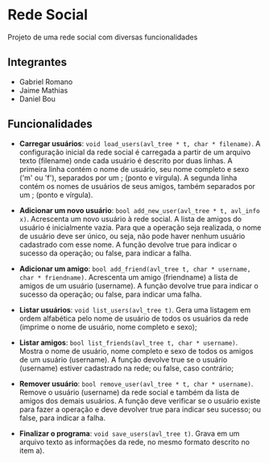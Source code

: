 # Rede Social
Projeto de uma rede social com diversas funcionalidades

## Integrantes
- Gabriel Romano
- Jaime Mathias
- Daniel Bou

## Funcionalidades

- **Carregar usuários**: `void load_users(avl_tree * t, char * filename)`. A configuração
inicial da rede social é carregada a partir de um arquivo texto
(filename) onde cada usuário é descrito por duas linhas. A primeira linha
contém o nome de usuário, seu nome completo e sexo ('m' ou 'f'), separados por
um ; (ponto e vírgula). A segunda linha contém os nomes de usuários de seus
amigos, também separados por um ; (ponto e vírgula).

- **Adicionar um novo usuário**: `bool add_new_user(avl_tree * t, avl_info x)`. Acrescenta um novo
usuário à rede social. A lista de amigos do usuário é inicialmente vazia.
Para que a operação seja realizada, o nome de usuário deve ser único, ou seja, não
pode haver nenhum usuário cadastrado com esse nome. A função devolve true
para indicar o sucesso da operação; ou false, para indicar a falha.

- **Adicionar um amigo**: `bool add_friend(avl_tree t, char * username, char *
friendname)`. Acrescenta um amigo (friendname) a lista de amigos de um
usuário (username). A função devolve true para
indicar o sucesso da operação; ou false, para indicar uma falha.

- **Listar usuários**: `void list_users(avl_tree t)`. Gera uma listagem em ordem alfabética
pelo nome de usuário de todos os usuários da rede (imprime o nome de usuário,
nome completo e sexo);

- **Listar amigos**: `bool list_friends(avl_tree t, char * username)`. Mostra o nome
de usuário, nome completo e sexo de todos os amigos de um usuário
(username). A função devolve true se o usuário (username) estiver
cadastrado na rede; ou false, caso contrário;

- **Remover usuário**: `bool remove_user(avl_tree * t, char * username)`. Remove o
usuário (username) da rede social e também da lista de amigos dos demais
usuários. A função deve verificar se o usuário existe para fazer a operação e deve
devolver true para indicar seu sucesso; ou false, para indicar a falha.

- **Finalizar o programa**: `void save_users(avl_tree t)`. Grava em um arquivo texto as
informações da rede, no mesmo formato descrito no item a).
